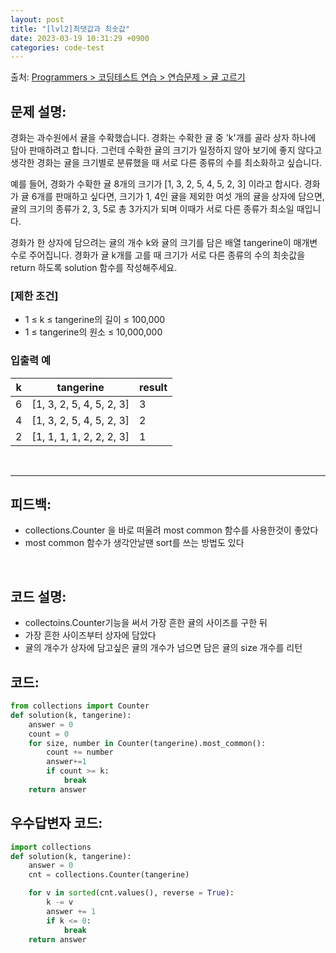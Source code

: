 ```yaml
---
layout: post
title: "[lvl2]최댓값과 최솟값"
date: 2023-03-19 10:31:29 +0900
categories: code-test
---
```


출처: [Programmers > 코딩테스트 연습 > 연습문제 > 귤 고르기](https://school.programmers.co.kr/learn/courses/30/lessons/138476?language=python3)

## 문제 설명:

경화는 과수원에서 귤을 수확했습니다. 경화는 수확한 귤 중 'k'개를 골라 상자 하나에 담아 판매하려고 합니다. 그런데 수확한 귤의 크기가 일정하지 않아 보기에 좋지 않다고 생각한 경화는 귤을 크기별로 분류했을 때 서로 다른 종류의 수를 최소화하고 싶습니다.

예를 들어, 경화가 수확한 귤 8개의 크기가 [1, 3, 2, 5, 4, 5, 2, 3] 이라고 합시다. 경화가 귤 6개를 판매하고 싶다면, 크기가 1, 4인 귤을 제외한 여섯 개의 귤을 상자에 담으면, 귤의 크기의 종류가 2, 3, 5로 총 3가지가 되며 이때가 서로 다른 종류가 최소일 때입니다.

경화가 한 상자에 담으려는 귤의 개수 k와 귤의 크기를 담은 배열 tangerine이 매개변수로 주어집니다. 경화가 귤 k개를 고를 때 크기가 서로 다른 종류의 수의 최솟값을 return 하도록 solution 함수를 작성해주세요.

### [제한 조건]

* 1 ≤ k ≤ tangerine의 길이 ≤ 100,000
* 1 ≤ tangerine의 원소 ≤ 10,000,000

### 입출력 예

| k | tangerine                | result |
|---|--------------------------|--------|
| 6 | [1, 3, 2, 5, 4, 5, 2, 3] | 3      |
| 4 | [1, 3, 2, 5, 4, 5, 2, 3] | 2      |
| 2 | [1, 1, 1, 1, 2, 2, 2, 3] | 1      |

<br>

<hr>

## 피드백: 
* collections.Counter 을 바로 떠울려 most common 함수를 사용한것이 좋았다
* most common  함수가 생각안날땐 sort를 쓰는 방법도 있다




<br>

## 코드 설명:
* collectoins.Counter기능을 써서 가장 흔한 귤의 사이즈를 구한 뒤
* 가장 흔한 사이즈부터 상자에 담았다
* 귤의 개수가 상자에 담고싶은 귤의 개수가 넘으면 담은 귤의 size 개수를 리턴
	
## 코드:

```python
from collections import Counter
def solution(k, tangerine):
    answer = 0
    count = 0
    for size, number in Counter(tangerine).most_common():
        count += number
        answer+=1
        if count >= k:
            break
    return answer
```

## 우수답변자 코드:

```python
import collections
def solution(k, tangerine):
    answer = 0
    cnt = collections.Counter(tangerine)

    for v in sorted(cnt.values(), reverse = True):
        k -= v
        answer += 1
        if k <= 0:
            break
    return answer
```
